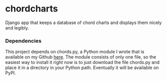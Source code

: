 # chordcharts
Django app that keeps a database of chord charts and displays them nicely and legibly.

### Dependencies 
This project depends on chords.py, a Python module I wrote that is available on my Github [here](https://github.com/danielhones/chords).  The module consists of only one file, so the easiest way to install it right now is to just download the file chords.py and place it in a directory in your Python path.  Eventually it will be available on PyPI.
